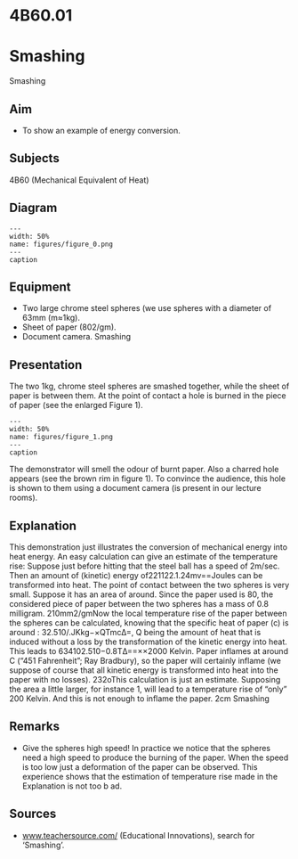 # 4B60.01 
  # Smashing 
  Smashing   
  
## Aim   
 
 *  To show an example of energy conversion.
   
  
## Subjects   
 4B60 (Mechanical Equivalent of Heat)   
  
## Diagram   
   
```{figure} figures/figure_0.png  
---  
width: 50%  
name: figures/figure_0.png  
---  
caption  
``` 
     
  
## Equipment   
 
 *  Two large chrome steel spheres (we use spheres with a diameter of 63mm (m≈1kg). 
 *  Sheet of paper (802/gm). 
 *  Document camera.                      Smashing
   
  
## Presentation   
 The two 1kg, chrome steel spheres are smashed together, while the sheet of paper is between them. At the point of contact a hole is burned in the piece of paper (see  the enlarged Figure 1).    
```{figure} figures/figure_1.png  
---  
width: 50%  
name: figures/figure_1.png  
---  
caption  
``` 
 The demonstrator will smell the odour of burnt paper. Also a charred hole appears (see the brown rim in figure 1). To convince the audience, this hole is shown to them using a document camera (is present in our lecture rooms).   
  
## Explanation   
 This demonstration just illustrates the conversion of mechanical energy into heat energy.  An easy calculation can give an estimate of the temperature rise: Suppose just before hitting that the steel ball has a speed of 2m/sec. Then an amount of (kinetic) energy of221122.1.24mv==Joules can be transformed into heat. The point of contact between the two spheres is very small. Suppose it has an area of around. Since the paper used is 80, the considered piece of paper between the two spheres has a mass of 0.8 milligram. 210mm2/gmNow the local temperature rise of the paper between the spheres can be calculated, knowing that the specific heat of paper (c) is around : 32.510/.JKkg−×QTmcΔ=, Q being the amount of heat that is induced without a loss by the transformation of the kinetic energy into heat. This leads to 634102.510−0.8TΔ==××2000 Kelvin. Paper inflames at around C (“451 Fahrenheit”; Ray Bradbury), so the paper will certainly inflame (we suppose of course that all kinetic energy is transformed into heat into the paper with no losses). 232oThis calculation is just an estimate. Supposing the area a little larger, for instance 1, will lead to a temperature rise of “only” 200 Kelvin. And this is not enough to inflame the paper.  2cm Smashing    
  
## Remarks   
 
 *  Give the spheres high speed! In practice we notice that the spheres need a high speed to produce the burning of the paper. When the speed is too low just a deformation of the paper can be observed. This experience shows that the estimation of temperature rise made in the Explanation is not too b
ad.   
  
## Sources   
 
 *  www.teachersource.com/  (Educational Innovations), search for ‘Smashing’.
  